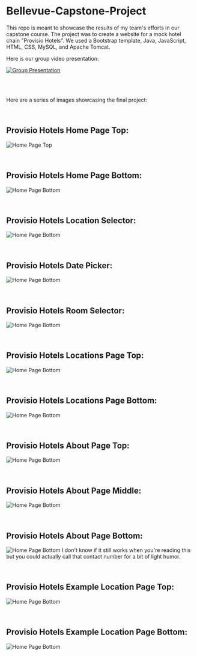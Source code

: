 # Bellevue-Capstone-Project
This repo is meant to showcase the results of my team's efforts in our capstone course. The project was to create a website for a mock hotel chain "Provisio Hotels". We used a Bootstrap template, Java, JavaScript, HTML, CSS, MySQL, and Apache Tomcat.
<br/>

Here is our group video presentation:

[![Group Presentation](https://img.youtube.com/vi/VCzX4YQ6TxU/default.jpg)](https://www.youtube.com/embed/VCzX4YQ6TxU)



<br/><br/>


Here are a series of images showcasing the final project:


<br/>

## Provisio Hotels Home Page Top:
![Home Page Top](/showcaseImages/indexTop.jpg)

<br/>

## Provisio Hotels Home Page Bottom:
![Home Page Bottom](/showcaseImages/indexBottom.jpg)

<br/>

## Provisio Hotels Location Selector:
![Home Page Bottom](/showcaseImages/indexLocationPicker.jpg)

<br/>

## Provisio Hotels Date Picker:
![Home Page Bottom](/showcaseImages/indexDatePicker.jpg)

<br/>

## Provisio Hotels Room Selector:
![Home Page Bottom](/showcaseImages/indexRoomPicker.jpg)

<br/>

## Provisio Hotels Locations Page Top:
![Home Page Bottom](/showcaseImages/locationsTop.jpg)

<br/>

## Provisio Hotels Locations Page Bottom:
![Home Page Bottom](/showcaseImages/locationsBottom.jpg)

<br/>

## Provisio Hotels About Page Top:
![Home Page Bottom](/showcaseImages/aboutTop.jpg)

<br/>

## Provisio Hotels About Page Middle:
![Home Page Bottom](/showcaseImages/aboutMid.jpg)

<br/>

## Provisio Hotels About Page Bottom:
![Home Page Bottom](/showcaseImages/aboutBottom.jpg)
I don't know if it still works when you're reading this but you could actually call that contact number for a bit of light humor.

<br/>

## Provisio Hotels Example Location Page Top:
![Home Page Bottom](/showcaseImages/locationExampleTop.jpg)

<br/>

## Provisio Hotels Example Location Page Bottom:
![Home Page Bottom](/showcaseImages/locationExampleBottom.jpg)



